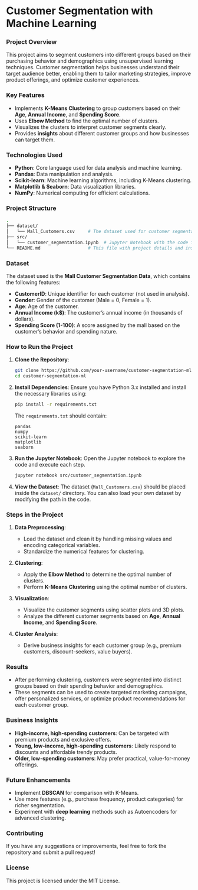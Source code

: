 # **Customer Segmentation with Machine Learning**

### **Project Overview**
This project aims to segment customers into different groups based on their purchasing behavior and demographics using unsupervised learning techniques. Customer segmentation helps businesses understand their target audience better, enabling them to tailor marketing strategies, improve product offerings, and optimize customer experiences.

### **Key Features**
- Implements **K-Means Clustering** to group customers based on their **Age**, **Annual Income**, and **Spending Score**.
- Uses **Elbow Method** to find the optimal number of clusters.
- Visualizes the clusters to interpret customer segments clearly.
- Provides **insights** about different customer groups and how businesses can target them.

### **Technologies Used**
- **Python**: Core language used for data analysis and machine learning.
- **Pandas**: Data manipulation and analysis.
- **Scikit-learn**: Machine learning algorithms, including K-Means clustering.
- **Matplotlib & Seaborn**: Data visualization libraries.
- **NumPy**: Numerical computing for efficient calculations.

### **Project Structure**
```bash
.
├── dataset/
│   └── Mall_Customers.csv     # The dataset used for customer segmentation.
├── src/
│   └── customer_segmentation.ipynb  # Jupyter Notebook with the code for analysis and clustering.
└── README.md                  # This file with project details and instructions.
```

### **Dataset**
The dataset used is the **Mall Customer Segmentation Data**, which contains the following features:
- **CustomerID**: Unique identifier for each customer (not used in analysis).
- **Gender**: Gender of the customer (Male = 0, Female = 1).
- **Age**: Age of the customer.
- **Annual Income (k$)**: The customer’s annual income (in thousands of dollars).
- **Spending Score (1-100)**: A score assigned by the mall based on the customer’s behavior and spending nature.

### **How to Run the Project**
1. **Clone the Repository**:
   ```bash
   git clone https://github.com/your-username/customer-segmentation-ml.git
   cd customer-segmentation-ml
   ```

2. **Install Dependencies**:
   Ensure you have Python 3.x installed and install the necessary libraries using:
   ```bash
   pip install -r requirements.txt
   ```

   The `requirements.txt` should contain:
   ```
   pandas
   numpy
   scikit-learn
   matplotlib
   seaborn
   ```

3. **Run the Jupyter Notebook**:
   Open the Jupyter notebook to explore the code and execute each step.
   ```bash
   jupyter notebook src/customer_segmentation.ipynb
   ```

4. **View the Dataset**:
   The dataset (`Mall_Customers.csv`) should be placed inside the `dataset/` directory. You can also load your own dataset by modifying the path in the code.

### **Steps in the Project**
1. **Data Preprocessing**:
   - Load the dataset and clean it by handling missing values and encoding categorical variables.
   - Standardize the numerical features for clustering.

2. **Clustering**:
   - Apply the **Elbow Method** to determine the optimal number of clusters.
   - Perform **K-Means Clustering** using the optimal number of clusters.

3. **Visualization**:
   - Visualize the customer segments using scatter plots and 3D plots.
   - Analyze the different customer segments based on **Age**, **Annual Income**, and **Spending Score**.

4. **Cluster Analysis**:
   - Derive business insights for each customer group (e.g., premium customers, discount-seekers, value buyers).

### **Results**
- After performing clustering, customers were segmented into distinct groups based on their spending behavior and demographics.
- These segments can be used to create targeted marketing campaigns, offer personalized services, or optimize product recommendations for each customer group.

### **Business Insights**
- **High-income, high-spending customers**: Can be targeted with premium products and exclusive offers.
- **Young, low-income, high-spending customers**: Likely respond to discounts and affordable trendy products.
- **Older, low-spending customers**: May prefer practical, value-for-money offerings.

### **Future Enhancements**
- Implement **DBSCAN** for comparison with K-Means.
- Use more features (e.g., purchase frequency, product categories) for richer segmentation.
- Experiment with **deep learning** methods such as Autoencoders for advanced clustering.

### **Contributing**
If you have any suggestions or improvements, feel free to fork the repository and submit a pull request!

### **License**
This project is licensed under the MIT License.
